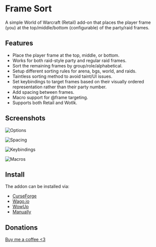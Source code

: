 # Frame Sort #

A simple World of Warcraft (Retail) add-on that places the player frame (you) at the top/middle/bottom (configurable) of the party/raid frames.

## Features ##

* Place the player frame at the top, middle, or bottom.
* Works for both raid-style party and regular raid frames.
* Sort the remaining frames by group/role/alphabetical.
* Setup different sorting rules for arena, bgs, world, and raids.
* Taintless sorting method to avoid taint/UI issues.
* Set keybindings to target frames based on their visually ordered representation rather than their party number.
* Add spacing between frames.
* Macro support for @frame targeting.
* Supports both Retail and Wotlk.

## Screenshots ##

![Options](https://github.com/Verubato/frame-sort/raw/main/assets/options.png)

![Spacing](https://github.com/Verubato/frame-sort/raw/main/assets/spacing.png)

![Keybindings](https://github.com/Verubato/frame-sort/raw/main/assets/keybindings.png)

![Macros](https://github.com/Verubato/frame-sort/raw/main/assets/macros.png)

## Install ##

The addon can be installed via:

* [CurseForge](https://www.curseforge.com/wow/addons/framesort)
* [Wago.io](https://addons.wago.io/addons/framesort)
* [WowUp](https://wowup.io/)
* [Manually](https://github.com/Verubato/frame-sort/releases/latest)

## Donations ##

[Buy me a coffee <3](https://buy.stripe.com/cN23cZ48G9mJeXu3cc)
